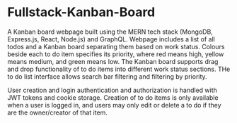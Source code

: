 # Fullstack-Kanban-Board
A Kanban board webpage built using the MERN tech stack (MongoDB, Express.js, React, Node.js) and GraphQL. Webpage includes a list of all todos and a 
Kanban board separating them based on work status. Colours beside each to do item specifies its priority, where red means high, yellow means medium, and green means low.
The Kanban board supports drag and drop functionality of to do items into different work status sections. THe to do list interface allows search bar filtering and filtering
by priority.

User creation and login authentication and authorization is handled with JWT tokens and cookie storage. Creation of to do items is only available when a user is logged in,
and users may only edit or delete a to do if they are the owner/creator of that item.
